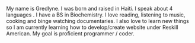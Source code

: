 My name is Gredlyne. I was born and raised in Haiti. I speak about 4 languages . I have a BS in Biochemistry. I love reading, listening to music, cooking and binge watching documentaries. I also love to learn new things so I am currently learning how to develop/create website under Reskill American. My goal is proficient programmer / coder.
